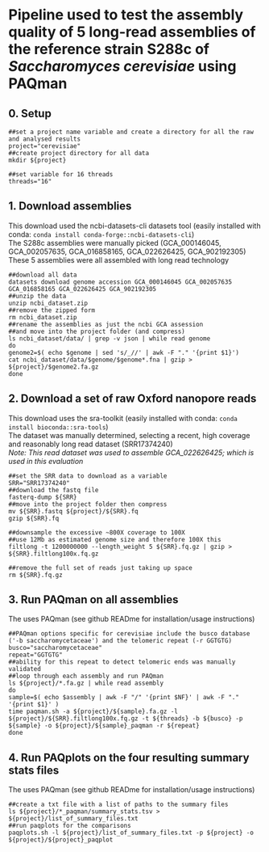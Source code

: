 # Pipeline used to test the assembly quality of 5 long-read assemblies of the reference strain S288c of _Saccharomyces cerevisiae_ using PAQman


## 0. Setup

    ##set a project name variable and create a directory for all the raw and analysed results
    project="cerevisiae"
    ##create project directory for all data
    mkdir ${project}

    ##set variable for 16 threads
    threads="16"


## 1. Download assemblies
This download used the ncbi-datasets-cli datasets tool (easily installed with conda: `conda install conda-forge::ncbi-datasets-cli`) <br/>
The S288c assemblies were manually picked (GCA_000146045, GCA_002057635, GCA_016858165, GCA_022626425, GCA_902192305) <br/>
These 5 assemblies were all assembled with long read technology

    ##download all data
    datasets download genome accession GCA_000146045 GCA_002057635 GCA_016858165 GCA_022626425 GCA_902192305
    ##unzip the data
    unzip ncbi_dataset.zip
    ##remove the zipped form
    rm ncbi_dataset.zip
    ##rename the assemblies as just the ncbi GCA assession
    ##and move into the project folder (and compress)
    ls ncbi_dataset/data/ | grep -v json | while read genome
    do
    genome2=$( echo $genome | sed 's/_//' | awk -F "." '{print $1}')
    cat ncbi_dataset/data/$genome/$genome*.fna | gzip > ${project}/$genome2.fa.gz
    done
 

## 2. Download a set of raw Oxford nanopore reads
This download uses the sra-toolkit (easily installed with conda: `conda install bioconda::sra-tools`) <br/>
The dataset was manually determined, selecting a recent, high coverage and reasonably long read dataset (SRR17374240) <br/>
_Note: This read dataset was used to assemble GCA_022626425; which is used in this evaluation_

    ##set the SRR data to download as a variable
    SRR="SRR17374240"
    ##download the fastq file
    fasterq-dump ${SRR}
    ##move into the project folder then compress
    mv ${SRR}.fastq ${project}/${SRR}.fq
    gzip ${SRR}.fq

    ##downsample the excessive ~800X coverage to 100X
    ##use 12Mb as estimated genome size and therefore 100X this
    filtlong -t 1200000000 --length_weight 5 ${SRR}.fq.gz | gzip > ${SRR}.filtlong100x.fq.gz

    ##remove the full set of reads just taking up space
    rm ${SRR}.fq.gz


## 3. Run PAQman on all assemblies
The uses PAQman (see github READme for installation/usage instructions)

    ##PAQman options specific for cerevisiae include the busco database ('-b saccharomycetaceae') and the telomeric repeat (-r GGTGTG)
    busco="saccharomycetaceae"
    repeat="GGTGTG"
    ##ability for this repeat to detect telomeric ends was manually validated
    ##loop through each assembly and run PAQman
    ls ${project}/*.fa.gz | while read assembly
    do
    sample=$( echo $assembly | awk -F "/" '{print $NF}' | awk -F "." '{print $1}' )
    time paqman.sh -a ${project}/${sample}.fa.gz -l ${project}/${SRR}.filtlong100x.fq.gz -t ${threads} -b ${busco} -p ${sample} -o ${project}/${sample}_paqman -r ${repeat}
    done


## 4. Run PAQplots on the four resulting summary stats files
The uses PAQman (see github READme for installation/usage instructions)

    ##create a txt file with a list of paths to the summary files
    ls ${project}/*_paqman/summary_stats.tsv > ${project}/list_of_summary_files.txt
    ##run paqplots for the comparisons
    paqplots.sh -l ${project}/list_of_summary_files.txt -p ${project} -o ${project}/${project}_paqplot
  
